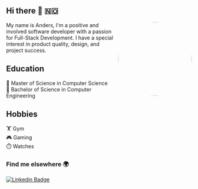 ## Hi there 👋 🇳🇴
<img align="right" src="https://user-images.githubusercontent.com/31239471/115021641-80fc7100-9ebc-11eb-903c-5bec3ca270bf.gif" height="200" style="border-radius: 50%"/>
My name is Anders, I'm a positive and involved software developer with a passion for Full-Stack Development. I have a special interest in product quality, design, and project success.

## Education
🏫 Master of Science in Computer Science\
🏫 Bachelor of Science in Computer Engineering

## Hobbies
🏋️ Gym\
🎮 Gaming\
⏱️ Watches


### Find me elsewhere 🌍
[![Linkedin Badge](https://img.shields.io/badge/-LinkedIn-blue?style=flat-square&logo=Linkedin&logoColor=white&link=https://www.linkedin.com/in/anders-mæhlum-halvorsen-653803130/)](https://www.linkedin.com/in/anders-mæhlum-halvorsen-653803130/)
